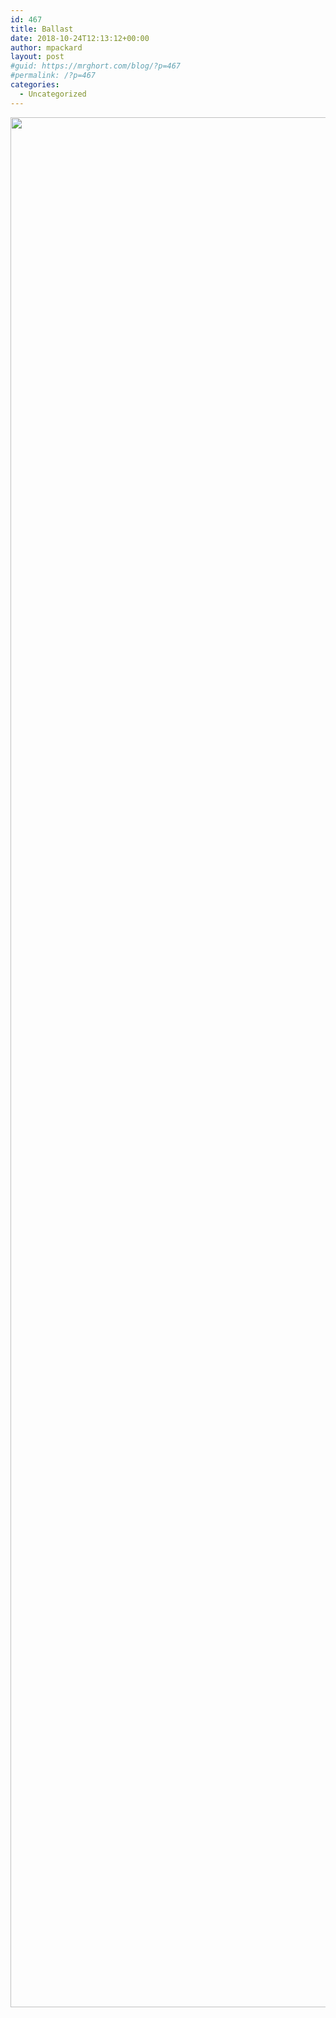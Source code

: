 ```yaml
---
id: 467
title: Ballast
date: 2018-10-24T12:13:12+00:00
author: mpackard
layout: post
#guid: https://mrghort.com/blog/?p=467
#permalink: /?p=467
categories:
  - Uncategorized
---
```

<img src="https://mpackard.github.io/blog/wp-content/uploads/2018/10/img_7931.jpg" class="wp-image-466 size-full" height="3024" width="4032" srcset="http://mpackard.github.io/blog/wp-content/uploads/2018/10/img_7931.jpg 4032w, http://mpackard.github.io/blog/wp-content/uploads/2018/10/img_7931-300x225.jpg 300w, http://mpackard.github.io/blog/wp-content/uploads/2018/10/img_7931-768x576.jpg 768w, http://mpackard.github.io/blog/wp-content/uploads/2018/10/img_7931-1024x768.jpg 1024w, http://mpackard.github.io/blog/wp-content/uploads/2018/10/img_7931-1200x900.jpg 1200w" sizes="(max-width: 709px) 85vw, (max-width: 909px) 67vw, (max-width: 1362px) 62vw, 840px" />

